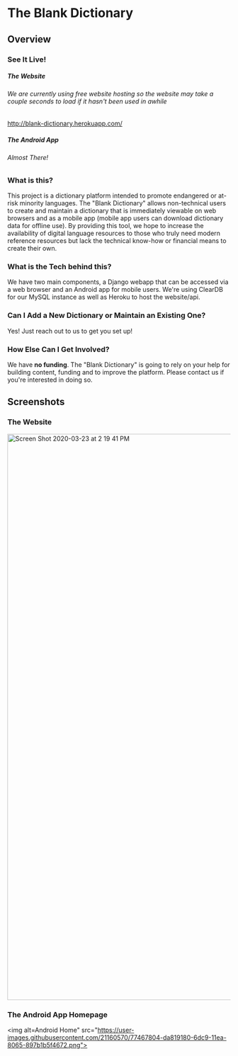 # The Blank Dictionary

## Overview
### See It Live!
##### The Website
###### *We are currently using free website hosting so the website may take a couple seconds to load if it hasn't been used in awhile*
http://blank-dictionary.herokuapp.com/
##### The Android App
###### *Almost There!*

### What is this? 
This project is a dictionary platform intended to promote endangered or at-risk minority languages. The "Blank Dictionary" allows non-technical users to create and maintain a dictionary that is immediately viewable on web browsers and as a mobile app (mobile app users can download dictionary data for offline use). By providing this tool, we hope to increase the availability of digital language resources to those who truly need modern reference resources but lack the technical know-how or financial means to create their own. 

### What is the Tech behind this?
We have two main components, a Django webapp that can be accessed via a web browser and an Android app for mobile users. We're using ClearDB for our MySQL instance as well as Heroku to host the website/api.

### Can I Add a New Dictionary or Maintain an Existing One?
Yes! Just reach out to us to get you set up!

### How Else Can I Get Involved?
We have **no funding**. The "Blank Dictionary" is going to rely on your help for building content, funding and to improve the platform. Please contact us if you're interested in doing so.

## Screenshots
### The Website
<img width="1279" alt="Screen Shot 2020-03-23 at 2 19 41 PM" src="https://user-images.githubusercontent.com/21160570/77467566-75c63700-6dc9-11ea-8c08-b759d0e1be7d.png">

### The Android App Homepage
<img alt=Android Home" src="https://user-images.githubusercontent.com/21160570/77467804-da819180-6dc9-11ea-8065-897b1b5f4672.png">

